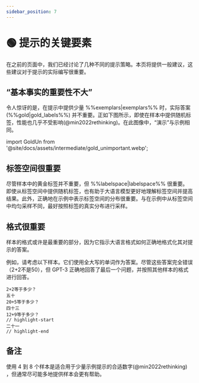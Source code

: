 ```yaml
---
sidebar_position: 7
---
```


# 🟢 提示的关键要素

在之前的页面中，我们已经讨论了几种不同的提示策略。本页将提供一般建议，这些建议对于提示的实际编写很重要。

## “基本事实的重要性不大”

令人惊讶的是，在提示中提供少量 %%exemplars|exemplars%% 时，实际答案 (%%gold|gold_labels%%) 并不重要。正如下图所示，即使在样本中提供随机标签，性能也几乎不受影响(@min2022rethinking)。在此图像中，“演示”与示例相同。

import GoldUn from '@site/docs/assets/intermediate/gold_unimportant.webp';

<div style={{textAlign: 'center'}}>
  <LazyLoadImage src={GoldUn} style={{width: "750px"}} />
</div>

## 标签空间很重要

尽管样本中的黄金标签并不重要，但 %%labelspace|labelspace%% 很重要。即使从标签空间中提供随机标签，也有助于大语言模型更好地理解标签空间并提高结果。此外，正确地在示例中表示标签空间的分布很重要。与在示例中从标签空间中均匀采样不同，最好按照标签的真实分布进行采样。

## 格式很重要

样本的格式或许是最重要的部分，因为它指示大语言格式如何正确地格式化其对提示的答案。

例如，请考虑以下样本。它们使用全大写的单词作为答案。尽管这些答案完全错误（2+2不是50），但 GPT-3 正确地回答了最后一个问题，并按照其他样本的格式进行回答。

```text
2+2等于多少？ 
五十
20+5等于多少？
四十三
12+9等于多少？
// highlight-start
二十一
// highlight-end
```

## 备注

使用 4 到 8 个样本是适合用于少量示例提示的合适数字(@min2022rethinking) ，但通常尽可能多地提供样本会更有帮助。

[^labelspace]: See the [vocabulary reference](https://learnprompting.org/docs/vocabulary#labels) for more info.
